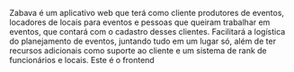 Zabava é um aplicativo web que terá como cliente produtores de eventos, locadores de locais para eventos e pessoas que queiram trabalhar em eventos, que contará com o cadastro desses clientes. Facilitará a logística do planejamento de eventos, juntando tudo em um lugar só, além de ter recursos adicionais como suporte ao cliente e um sistema de rank de funcionários e locais.
Este é o frontend
